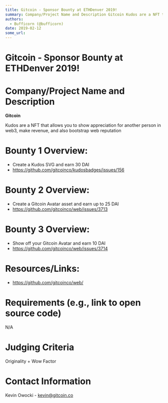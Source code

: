 ```yaml
---
title: Gitcoin - Sponsor Bounty at ETHDenver 2019!
summary: Company/Project Name and Description Gitcoin Kudos are a NFT that allows you to show appreciation for another person in web3, make revenue, and also bootstrap web reputation Bounty 1 Overview- Create a Kudos SVG and earn 30 DAI https-//github.com/gitcoinco/kudosbadges/issues/156 Bounty 2 Overview- Create a Gitcoin Avatar asset and earn up to 25 DAI https-//github.com/gitcoinco/web/issues/3713 Bounty 3 Overview- Show off your Gitcoin Avatar and earn 10 DAI https-//github.com/gitcoinco/web/issues/
authors:
  - Bufficorn (@bufficorn)
date: 2019-02-12
some_url: 
---
```


# Gitcoin - Sponsor Bounty at ETHDenver 2019!

# Company/Project Name and Description

**Gitcoin**

Kudos are a NFT that allows you to show appreciation for another person in web3, make revenue, and also bootstrap web reputation

# Bounty 1 Overview: 
- Create a Kudos SVG and earn 30 DAI  
- https://github.com/gitcoinco/kudosbadges/issues/156

# Bounty 2 Overview: 
- Create a Gitcoin Avatar asset and earn up to 25 DAI 
- https://github.com/gitcoinco/web/issues/3713

# Bounty 3 Overview: 
- Show off your Gitcoin Avatar and earn 10 DAI 
- https://github.com/gitcoinco/web/issues/3714

# Resources/Links:
- https://github.com/gitcoinco/web/

# Requirements (e.g., link to open source code)
N/A

# Judging Criteria

Originality + Wow Factor

# Contact Information

Kevin Owocki - kevin@gitcoin.co



